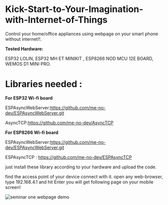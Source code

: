 # Kick-Start-to-Your-Imagination-with-Internet-of-Things
Control your home/office appliances using webpage on your smart phone without internet!!.

**Tested Hardware:**

ESP32 LOLIN, ESP32 MH ET MINIKIT , ESP8266 NOD MCU 12E BOARD, WEMOS D1 MINI PRO.

# Libraries needed : 

**For ESP32 Wi-fi board**

ESPAsyncWebServer:https://github.com/me-no-dev/ESPAsyncWebServer.git

AsyncTCP:https://github.com/me-no-dev/AsyncTCP

**For ESP8266 Wi-fi board**

ESPAsyncWebServer:https://github.com/me-no-dev/ESPAsyncWebServer.git

ESPAsyncTCP : https://github.com/me-no-dev/ESPAsyncTCP

just install these library according to your hardware and upload the code.

find the access point of your device connect with it.
open any web-browser, type 192.168.4.1 and hit Enter you will get following page on your mobile screen!


![seminar one webpage demo](https://user-images.githubusercontent.com/44518572/52493313-20dd5680-2bf1-11e9-8630-f14a643a7b3e.png)
